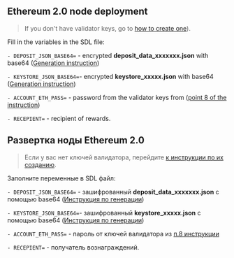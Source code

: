 ## Ethereum 2.0 node deployment

>If you don't have validator keys, go to [how to create one](https://github.com/Dimokus88/Akash-Nodes-Lab/blob/main/Active_testnets/Ethereum2/create_validator_key_en(Linux).md)).

Fill in the variables in the SDL file:

`- DEPOSIT_JSON_BASE64=` - encrypted **deposit_data_xxxxxxx.json** with base64 ([Generation instruction](https://github.com/Dimokus88/Akash-Nodes-Lab/blob/main/Active_testnets/Ethereum2/create_validator_key_en(Linux).md#encrypt-json-files))
      
`- KEYSTORE_JSON_BASE64=`- encrypted **keystore_xxxxx.json** with base64 ([Generation instruction](https://github.com/Dimokus88/Akash-Nodes-Lab/blob/main/Active_testnets/Ethereum2/create_validator_key_en(Linux).md#encrypt-json-files))
     
`- ACCOUNT_ETH_PASS=` - password from the validator keys from ([point 8 of the instruction](https://github.com/Dimokus88/Akash-Nodes-Lab/blob/main/Active_testnets/Ethereum2/create_validator_key_en(Linux).md))
      
`- RECEPIENT=` - recipient of rewards.

## Развертка ноды Ethereum 2.0

>Если у вас нет ключей валидатора, перейдите [к инструкции по их созданию](https://github.com/Dimokus88/Akash-Nodes-Lab/blob/main/Active_testnets/Ethereum2/create_validator_key_ru(Linux).md).

Заполните переменные в SDL файл:

`- DEPOSIT_JSON_BASE64=` - зашифрованный **deposit_data_xxxxxxx.json** с помощью base64 ([Инструкция по генерации](https://github.com/Dimokus88/Akash-Nodes-Lab/blob/main/Active_testnets/Ethereum2/create_validator_key_ru(Linux).md#%D1%88%D0%B8%D1%84%D1%80%D0%BE%D0%B2%D0%B0%D0%BD%D0%B8%D0%B5-json-%D1%84%D0%B0%D0%B9%D0%BB%D0%BE%D0%B2))
      
`- KEYSTORE_JSON_BASE64=`- зашифрованный **keystore_xxxxx.json** с помощью base64 ([Инструкция по генерации](https://github.com/Dimokus88/Akash-Nodes-Lab/blob/main/Active_testnets/Ethereum2/create_validator_key_ru(Linux).md#%D1%88%D0%B8%D1%84%D1%80%D0%BE%D0%B2%D0%B0%D0%BD%D0%B8%D0%B5-json-%D1%84%D0%B0%D0%B9%D0%BB%D0%BE%D0%B2))
     
`- ACCOUNT_ETH_PASS=` - пароль от ключей валидатора из [п.8 инструкции](https://github.com/Dimokus88/Akash-Nodes-Lab/blob/main/Active_testnets/Ethereum2/create_validator_key_ru(Linux).md)
      
`- RECEPIENT=` - получатель вознаграждений.
